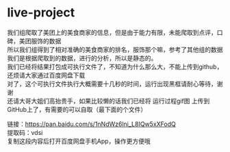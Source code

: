 # live-project
我们组爬取了美团上的美食商家的信息，但是由于能力有限，未能爬取到点评，口碑，美团服饰的数据  
所以我们组得到了相对准确的美食商家的排名，服饰那个嘛，参考了其他组的数据  
我们是根据爬取到的数据，进行的分析，所以是静态的。  
我们已经将结果打包成可执行文件了，不知道为什么那么大，不能上传到github，还烦请大家通过百度网盘下载  
对了，这个可执行文件执行大概需要十几秒的时间，运行出现黑框请耐心等待，谢谢  
还请大哥大姐们高抬贵手，如果比较懒的话我们已经将 运行过程gif图 上传到GitHub上了，有需要的可以自取（最下面的个文件）  

链接：https://pan.baidu.com/s/1nNdWz6lni_L8IQw5xXFodQ   
提取码：vdsi   
复制这段内容后打开百度网盘手机App，操作更方便哦  
